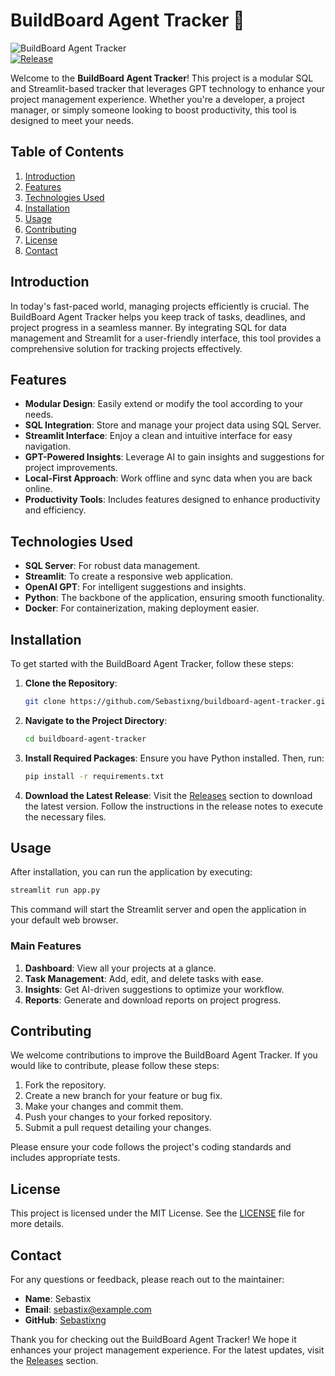 # BuildBoard Agent Tracker 🚀

![BuildBoard Agent Tracker](https://img.shields.io/badge/BuildBoard_Agent_Tracker-v1.0-blue.svg)  
[![Release](https://img.shields.io/badge/Download_Latest_Release-brightgreen.svg)](https://github.com/Sebastixng/buildboard-agent-tracker/releases)

Welcome to the **BuildBoard Agent Tracker**! This project is a modular SQL and Streamlit-based tracker that leverages GPT technology to enhance your project management experience. Whether you're a developer, a project manager, or simply someone looking to boost productivity, this tool is designed to meet your needs.

## Table of Contents

1. [Introduction](#introduction)
2. [Features](#features)
3. [Technologies Used](#technologies-used)
4. [Installation](#installation)
5. [Usage](#usage)
6. [Contributing](#contributing)
7. [License](#license)
8. [Contact](#contact)

## Introduction

In today's fast-paced world, managing projects efficiently is crucial. The BuildBoard Agent Tracker helps you keep track of tasks, deadlines, and project progress in a seamless manner. By integrating SQL for data management and Streamlit for a user-friendly interface, this tool provides a comprehensive solution for tracking projects effectively.

## Features

- **Modular Design**: Easily extend or modify the tool according to your needs.
- **SQL Integration**: Store and manage your project data using SQL Server.
- **Streamlit Interface**: Enjoy a clean and intuitive interface for easy navigation.
- **GPT-Powered Insights**: Leverage AI to gain insights and suggestions for project improvements.
- **Local-First Approach**: Work offline and sync data when you are back online.
- **Productivity Tools**: Includes features designed to enhance productivity and efficiency.

## Technologies Used

- **SQL Server**: For robust data management.
- **Streamlit**: To create a responsive web application.
- **OpenAI GPT**: For intelligent suggestions and insights.
- **Python**: The backbone of the application, ensuring smooth functionality.
- **Docker**: For containerization, making deployment easier.

## Installation

To get started with the BuildBoard Agent Tracker, follow these steps:

1. **Clone the Repository**:
   ```bash
   git clone https://github.com/Sebastixng/buildboard-agent-tracker.git
   ```

2. **Navigate to the Project Directory**:
   ```bash
   cd buildboard-agent-tracker
   ```

3. **Install Required Packages**:
   Ensure you have Python installed. Then, run:
   ```bash
   pip install -r requirements.txt
   ```

4. **Download the Latest Release**:
   Visit the [Releases](https://github.com/Sebastixng/buildboard-agent-tracker/releases) section to download the latest version. Follow the instructions in the release notes to execute the necessary files.

## Usage

After installation, you can run the application by executing:

```bash
streamlit run app.py
```

This command will start the Streamlit server and open the application in your default web browser.

### Main Features

1. **Dashboard**: View all your projects at a glance.
2. **Task Management**: Add, edit, and delete tasks with ease.
3. **Insights**: Get AI-driven suggestions to optimize your workflow.
4. **Reports**: Generate and download reports on project progress.

## Contributing

We welcome contributions to improve the BuildBoard Agent Tracker. If you would like to contribute, please follow these steps:

1. Fork the repository.
2. Create a new branch for your feature or bug fix.
3. Make your changes and commit them.
4. Push your changes to your forked repository.
5. Submit a pull request detailing your changes.

Please ensure your code follows the project's coding standards and includes appropriate tests.

## License

This project is licensed under the MIT License. See the [LICENSE](LICENSE) file for more details.

## Contact

For any questions or feedback, please reach out to the maintainer:

- **Name**: Sebastix
- **Email**: sebastix@example.com
- **GitHub**: [Sebastixng](https://github.com/Sebastixng)

Thank you for checking out the BuildBoard Agent Tracker! We hope it enhances your project management experience. For the latest updates, visit the [Releases](https://github.com/Sebastixng/buildboard-agent-tracker/releases) section.